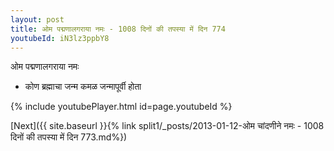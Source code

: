 ```yaml
---
layout: post
title: ओम पद्मणालगराया नमः - 1008 दिनों की तपस्या में दिन 774
youtubeId: iN3lz3ppbY8
---
```

 
 
 ओम पद्मणालगराया नमः  
 
 -  कोण ब्रह्माचा जन्म कमळ जन्मापूर्वी होता 
 
  
 
  
 
 
 
 
 
 


{% include youtubePlayer.html id=page.youtubeId %}
 
[Next]({{ site.baseurl }}{% link  split1/_posts/2013-01-12-ओम चांदणीने नमः - 1008 दिनों की तपस्या में दिन 773.md%})
 
